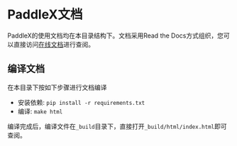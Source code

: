 # PaddleX文档

PaddleX的使用文档均在本目录结构下。文档采用Read the Docs方式组织，您可以直接访问[在线文档](https://www.baidu.com)进行查阅。

## 编译文档
在本目录下按如下步骤进行文档编译

- 安装依赖: `pip install -r requirements.txt`
- 编译: `make html`

编译完成后，编译文件在`_build`目录下，直接打开`_build/html/index.html`即可查阅。
